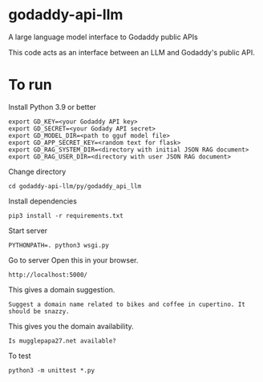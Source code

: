 # godaddy-api-llm
A large language model interface to Godaddy public APIs

This code acts as an interface between an LLM and Godaddy's public API.

# To run

Install Python 3.9 or better

```
export GD_KEY=<your Godaddy API key>
export GD_SECRET=<your Godady API secret>
export GD_MODEL_DIR=<path to gguf model file>
export GD_APP_SECRET_KEY=<random text for flask>
export GD_RAG_SYSTEM_DIR=<directory with initial JSON RAG document>
export GD_RAG_USER_DIR=<directory with user JSON RAG document>
```


Change directory

```
cd godaddy-api-llm/py/godaddy_api_llm
```

Install dependencies

```
pip3 install -r requirements.txt
```

Start server

```
PYTHONPATH=. python3 wsgi.py
```

Go to server
Open this in your browser.

```
http://localhost:5000/
```

This gives a domain suggestion.
```
Suggest a domain name related to bikes and coffee in cupertino. It should be snazzy.
```

This gives you the domain availability.
```
Is mugglepapa27.net available?
```

To test
```
python3 -m unittest *.py
```
